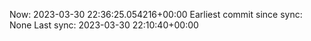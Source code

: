 Now: 2023-03-30 22:36:25.054216+00:00 Earliest commit since sync: None Last sync: 2023-03-30 22:10:40+00:00
